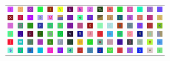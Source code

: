 <table>
<tr>
<td><img src="74.gif"></td>
<td><img src="3A.gif"></td>
<td><img src="6F.gif"></td>
<td><img src="60.gif"></td>
<td><img src="49.gif"></td>
<td><img src="56.gif"></td>
<td><img src="62.gif"></td>
<td><img src="68.gif"></td>
<td><img src="5A.gif"></td>
<td><img src="25.gif"></td>
<td><img src="41.gif"></td>
<td><img src="5D.gif"></td>
<td><img src="30.gif"></td>
<td><img src="77.gif"></td>
<td><img src="37.gif"></td>
<td><img src="6B.gif"></td>
</tr>
<tr>
<td><img src="58.gif"></td>
<td><img src="29.gif"></td>
<td><img src="2D.gif"></td>
<td><img src="39.gif"></td>
<td><img src="4D.gif"></td>
<td><img src="gr3.gif"></td>
<td><img src="7E.gif"></td>
<td><img src="65.gif"></td>
<td><img src="79.gif"></td>
<td><img src="gr2.gif"></td>
<td><img src="6A.gif"></td>
<td><img src="4C.gif"></td>
<td><img src="6E.gif"></td>
<td><img src="73.gif"></td>
<td><img src="21.gif"></td>
<td><img src="4E.gif"></td>
</tr>
<tr>
<td><img src="2C.gif"></td>
<td><img src="40.gif"></td>
<td><img src="66.gif"></td>
<td><img src="46.gif"></td>
<td><img src="3C.gif"></td>
<td><img src="53.gif"></td>
<td><img src="3B.gif"></td>
<td><img src="5B.gif"></td>
<td><img src="67.gif"></td>
<td><img src="6C.gif"></td>
<td><img src="7B.gif"></td>
<td><img src="36.gif"></td>
<td><img src="2A.gif"></td>
<td><img src="3F.gif"></td>
<td><img src="63.gif"></td>
<td><img src="4B.gif"></td>
</tr>
<tr>
<td><img src="55.gif"></td>
<td><img src="4A.gif"></td>
<td><img src="70.gif"></td>
<td><img src="45.gif"></td>
<td><img src="51.gif"></td>
<td><img src="47.gif"></td>
<td><img src="76.gif"></td>
<td><img src="52.gif"></td>
<td><img src="2F.gif"></td>
<td><img src="28.gif"></td>
<td><img src="78.gif"></td>
<td><img src="4F.gif"></td>
<td><img src="43.gif"></td>
<td><img src="71.gif"></td>
<td><img src="64.gif"></td>
<td><img src="gr1.gif"></td>
</tr>
<tr>
<td><img src="7D.gif"></td>
<td><img src="6D.gif"></td>
<td><img src="31.gif"></td>
<td><img src="5F.gif"></td>
<td><img src="26.gif"></td>
<td><img src="50.gif"></td>
<td><img src="27.gif"></td>
<td><img src="48.gif"></td>
<td><img src="72.gif"></td>
<td><img src="75.gif"></td>
<td><img src="7C.gif"></td>
<td><img src="3E.gif"></td>
<td><img src="42.gif"></td>
<td><img src="22.gif"></td>
<td><img src="38.gif"></td>
<td><img src="2B.gif"></td>
</tr>
<tr>
<td><img src="24.gif"></td>
<td><img src="59.gif"></td>
<td><img src="23.gif"></td>
<td><img src="54.gif"></td>
<td><img src="7A.gif"></td>
<td><img src="61.gif"></td>
<td><img src="34.gif"></td>
<td><img src="5E.gif"></td>
<td><img src="2E.gif"></td>
<td><img src="32.gif"></td>
<td><img src="57.gif"></td>
<td><img src="44.gif"></td>
<td><img src="33.gif"></td>
<td><img src="35.gif"></td>
<td><img src="3D.gif"></td>
<td><img src="69.gif"></td>
</tr>
</table>
